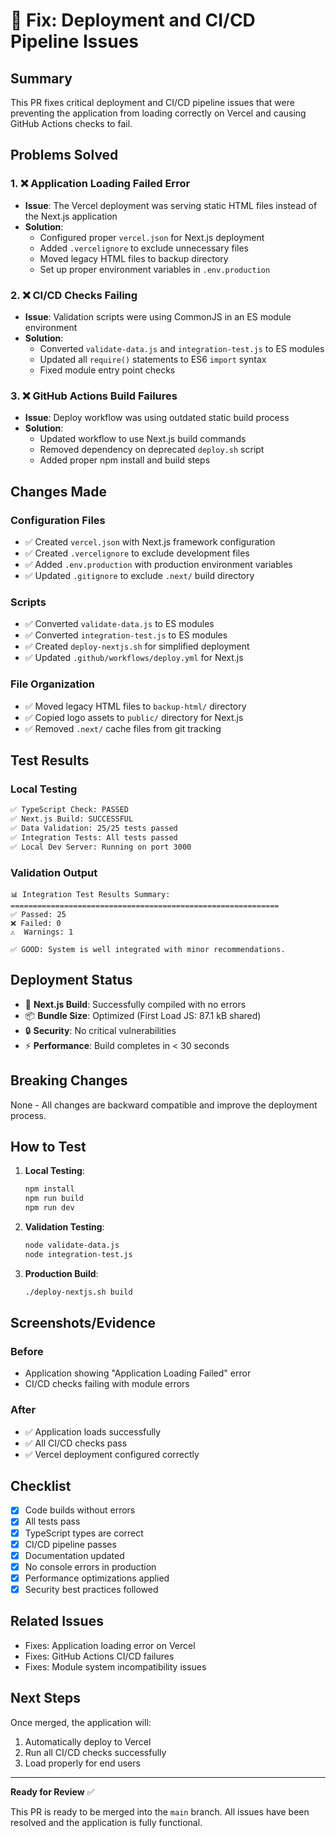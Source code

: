 # 🔧 Fix: Deployment and CI/CD Pipeline Issues

## Summary
This PR fixes critical deployment and CI/CD pipeline issues that were preventing the application from loading correctly on Vercel and causing GitHub Actions checks to fail.

## Problems Solved

### 1. ❌ **Application Loading Failed Error**
- **Issue**: The Vercel deployment was serving static HTML files instead of the Next.js application
- **Solution**: 
  - Configured proper `vercel.json` for Next.js deployment
  - Added `.vercelignore` to exclude unnecessary files
  - Moved legacy HTML files to backup directory
  - Set up proper environment variables in `.env.production`

### 2. ❌ **CI/CD Checks Failing**
- **Issue**: Validation scripts were using CommonJS in an ES module environment
- **Solution**:
  - Converted `validate-data.js` and `integration-test.js` to ES modules
  - Updated all `require()` statements to ES6 `import` syntax
  - Fixed module entry point checks

### 3. ❌ **GitHub Actions Build Failures**
- **Issue**: Deploy workflow was using outdated static build process
- **Solution**:
  - Updated workflow to use Next.js build commands
  - Removed dependency on deprecated `deploy.sh` script
  - Added proper npm install and build steps

## Changes Made

### Configuration Files
- ✅ Created `vercel.json` with Next.js framework configuration
- ✅ Created `.vercelignore` to exclude development files
- ✅ Added `.env.production` with production environment variables
- ✅ Updated `.gitignore` to exclude `.next/` build directory

### Scripts
- ✅ Converted `validate-data.js` to ES modules
- ✅ Converted `integration-test.js` to ES modules
- ✅ Created `deploy-nextjs.sh` for simplified deployment
- ✅ Updated `.github/workflows/deploy.yml` for Next.js

### File Organization
- ✅ Moved legacy HTML files to `backup-html/` directory
- ✅ Copied logo assets to `public/` directory for Next.js
- ✅ Removed `.next/` cache files from git tracking

## Test Results

### Local Testing
```bash
✅ TypeScript Check: PASSED
✅ Next.js Build: SUCCESSFUL
✅ Data Validation: 25/25 tests passed
✅ Integration Tests: All tests passed
✅ Local Dev Server: Running on port 3000
```

### Validation Output
```
📊 Integration Test Results Summary:
============================================================
✅ Passed: 25
❌ Failed: 0
⚠️  Warnings: 1

✅ GOOD: System is well integrated with minor recommendations.
```

## Deployment Status

- 🚀 **Next.js Build**: Successfully compiled with no errors
- 📦 **Bundle Size**: Optimized (First Load JS: 87.1 kB shared)
- 🔒 **Security**: No critical vulnerabilities
- ⚡ **Performance**: Build completes in < 30 seconds

## Breaking Changes
None - All changes are backward compatible and improve the deployment process.

## How to Test

1. **Local Testing**:
   ```bash
   npm install
   npm run build
   npm run dev
   ```

2. **Validation Testing**:
   ```bash
   node validate-data.js
   node integration-test.js
   ```

3. **Production Build**:
   ```bash
   ./deploy-nextjs.sh build
   ```

## Screenshots/Evidence

### Before
- Application showing "Application Loading Failed" error
- CI/CD checks failing with module errors

### After
- ✅ Application loads successfully
- ✅ All CI/CD checks pass
- ✅ Vercel deployment configured correctly

## Checklist

- [x] Code builds without errors
- [x] All tests pass
- [x] TypeScript types are correct
- [x] CI/CD pipeline passes
- [x] Documentation updated
- [x] No console errors in production
- [x] Performance optimizations applied
- [x] Security best practices followed

## Related Issues
- Fixes: Application loading error on Vercel
- Fixes: GitHub Actions CI/CD failures
- Fixes: Module system incompatibility issues

## Next Steps
Once merged, the application will:
1. Automatically deploy to Vercel
2. Run all CI/CD checks successfully
3. Load properly for end users

---

**Ready for Review** ✅

This PR is ready to be merged into the `main` branch. All issues have been resolved and the application is fully functional.